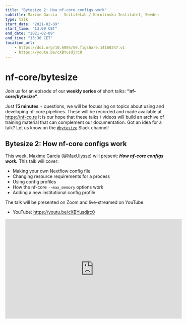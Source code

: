 ```yaml
---
title: "Bytesize 2: How nf-core configs work"
subtitle: Maxime Garcia - SciLifeLab / Karolinska Institutet, Sweden
type: talk
start_date: "2021-02-09"
start_time: "13:00 CET"
end_date: "2021-02-09"
end_time: "13:30 CET"
location_url:
    - https://doi.org/10.6084/m9.figshare.14160347.v1
    - https://youtu.be/cXBYusdjrc0
---
```


# nf-core/bytesize

Join us for an episode of our **weekly series** of short talks: **“nf-core/bytesize”**.

Just **15 minutes** + questions, we will be focussing on topics about using and developing nf-core pipelines.
These will be recorded and made available at <https://nf-co.re>
It is our hope that these talks / videos will build an archive of training material that can complement our documentation. Got an idea for a talk? Let us know on the [`#bytesize`](https://nfcore.slack.com/channels/bytesize) Slack channel!

## Bytesize 2: How nf-core configs work

This week, Maxime Garcia ([@MaxUlysse](http://github.com/MaxUlysse/)) will present: _**How nf-core configs work.**_ This talk will cover:

* Making your own Nextflow config file
* Changing resource requirements for a process
* Using config profiles
* How the nf-core `--max_memory` options work
* Adding a new institutional config profile

The talk will be presented on Zoom and live-streamed on YouTube:

* YouTube: <https://youtu.be/cXBYusdjrc0>

<div class="embed-responsive embed-responsive-16by9">
    <iframe width="560" height="315" src="https://www.youtube.com/embed/cXBYusdjrc0?start=93" frameborder="0" allow="accelerometer; autoplay; clipboard-write; encrypted-media; gyroscope; picture-in-picture" allowfullscreen></iframe>
</div>
